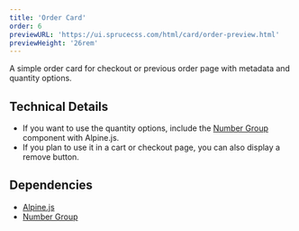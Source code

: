 ```yaml
---
title: 'Order Card'
order: 6
previewURL: 'https://ui.sprucecss.com/html/card/order-preview.html'
previewHeight: '26rem'
---
```


<p class="lead">A simple order card for checkout or previous order page with metadata and quantity options.</p>

## Technical Details

- If you want to use the quantity options, include the [Number Group](/ui/form/number-group/) component with Alpine.js.
- If you plan to use it in a cart or checkout page, you can also display a remove button.

## Dependencies

- [Alpine.js](https://alpinejs.dev/)
- [Number Group](/ui/form/number-group/)
